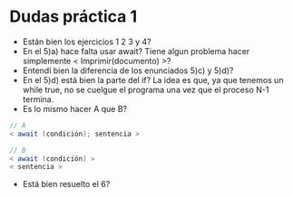 # Dudas práctica 1

-   Están bien los ejercicios 1 2 3 y 4?
-   En el 5)a) hace falta usar await? Tiene algun problema hacer simplemente < Imprimir(documento) >?
-   Entendí bien la diferencia de los enunciados 5)c) y 5)d)?
-   En el 5)d) está bien la parte del if? La idea es que, ya que tenemos un while true, no se cuelgue el programa una vez que el proceso N-1 termina.
-   Es lo mismo hacer A que B?

```cs
// A
< await (condición); sentencia >

// B
< await (condición) >
< sentencia >
```

-   Está bien resuelto el 6?
